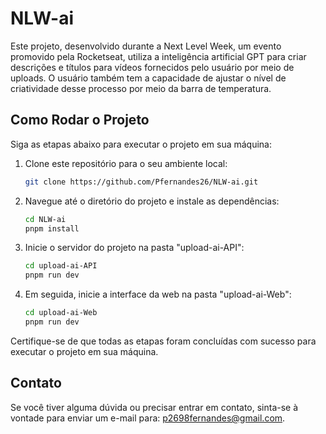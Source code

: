 # NLW-ai

Este projeto, desenvolvido durante a Next Level Week, um evento promovido pela Rocketseat, utiliza a inteligência artificial GPT para criar descrições e títulos para vídeos fornecidos pelo usuário por meio de uploads. O usuário também tem a capacidade de ajustar o nível de criatividade desse processo por meio da barra de temperatura.

## Como Rodar o Projeto

Siga as etapas abaixo para executar o projeto em sua máquina:

1. Clone este repositório para o seu ambiente local:
   ```bash
   git clone https://github.com/Pfernandes26/NLW-ai.git
   
2. Navegue até o diretório do projeto e instale as dependências:
   ```bash
   cd NLW-ai
   pnpm install

3. Inicie o servidor do projeto na pasta "upload-ai-API":
   ```bash
   cd upload-ai-API
   pnpm run dev

4. Em seguida, inicie a interface da web na pasta "upload-ai-Web":
   ```bash
   cd upload-ai-Web
   pnpm run dev

Certifique-se de que todas as etapas foram concluídas com sucesso para executar o projeto em sua máquina.

## Contato
Se você tiver alguma dúvida ou precisar entrar em contato, sinta-se à vontade para enviar um e-mail para:   p2698fernandes@gmail.com.
